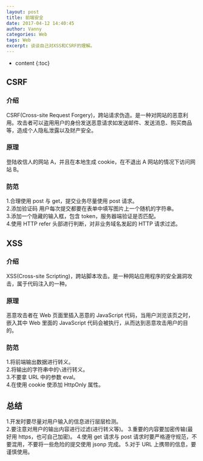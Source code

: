 ```yaml
---
layout: post
title: 前端安全
date: 2017-04-12 14:40:45
author: Vanny
categories: Web
tags: Web
excerpt: 谈谈自己对XSS和CSRF的理解。
---
```


- content
  {:toc}

## CSRF

### 介绍

CSRF(Cross-site Request Forgery)，跨站请求伪造。是一种对网站的恶意利用。攻击者可以盗用用户的身份发送恶意请求如发送邮件、发送消息、购买商品等，造成个人隐私泄露以及财产安全。

### 原理

登陆收信人的网站 A，并且在本地生成 cookie，在不退出 A 网站的情况下访问网站 B。

### 防范

1.合理使用 post 与 get，提交业务尽量使用 post 请求。  
2.添加验证码 用户每次提交都要在表单中填写图片上一个随机的字符串。  
3.添加一个隐藏的输入框，包含 token，服务器端验证是否匹配。  
4.使用 HTTP refer 头部进行判断，对非业务域名发起的 HTTP 请求过滤。

## XSS

### 介绍

XSS(Cross-site Scripting)，跨站脚本攻击。是一种网站应用程序的安全漏洞攻击，属于代码注入的一种。

### 原理

恶意攻击者在 Web 页面里插入恶意的 JavaScript 代码，当用户浏览该页之时，嵌入其中 Web 里面的 JavaScript 代码会被执行，从而达到恶意攻击用户的目的。

### 防范

1.将前端输出数据进行转义。  
2.将输出的字符串中的`\`进行转义。  
3.不要拿 URL 中的参数 eval。  
4.在使用 cookie 使添加 HttpOnly 属性。

## 总结

1.开发时要尽量对用户输入的信息进行层层检测。  
2.要注意对用户的输出内容进行过滤(进行转义等)。 3.重要的内容要加密传输(最好用 https，也可自己加密)。 4.使用 get 请求与 post 请求时要严格遵守规范，不要混用，不要将一些危险的提交使用 jsonp 完成。 5.对于 URL 上携带的信息，要谨慎使用。
